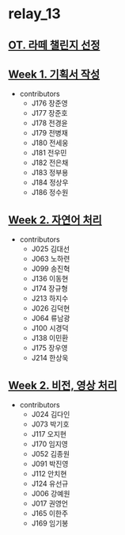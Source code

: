 # relay_13

## [OT. 라떼 챌린지 선정](md/0727_latteishorse.md)

## [Week 1. 기획서 작성](md/0731_manrian.md)
- contributors
  - J176 장준영
  - J177 장준호
  - J178 전경윤
  - J179 전병재
  - J180 전세웅
  - J181 전우민
  - J182 전은채
  - J183 정부용
  - J184 정상우
  - J186 정수원

## [Week 2. 자연어 처리](md/0809_week2.md)
- contributors
  - J025 김대선
  - J063 노하련
  - J099 송진혁
  - J136 이동현
  - J174 장규형
  - J213 하지수
  - J026 김덕현
  - J064 류남광
  - J100 시경덕
  - J138 이민환
  - J175 장우영
  - J214 한상욱

## [Week 2. 비전, 영상 처리](md/0814_week3.md)
- contributors
  - J024 김다인
  - J073 박기호
  - J117 오지현
  - J170 임지영
  - J052 김종원
  - J091 박진영
  - J112 안치현
  - J124 유선규
  - J006 강예원
  - J017 권영언
  - J165 이한주
  - J169 임기봉
